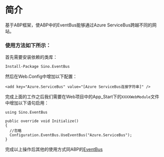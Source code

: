 # 简介
基于ABP框架，使ABP中的EventBus能够通过Azure ServiceBus跨越不同的网站。

### 使用方法如下所示：
首先需要安装依赖的类库：
```
Install-Package Sino.EventBus
```
    

然后在Web.Config中增加以下配置：
```
<add key="Azure.ServiceBus" value="[Azure ServiceBus连接字符串]" />
```
    

完成上面的工作之后我们需要在Web项目中的App_Start下的`XXXXWebModule`文件中增加以下语句启用：
```
using Sino.EventBus

public override void Initialize()
{
  //忽略
  Configuration.EventBus.UseEventBus("Azure.ServiceBus");
}
```

完成以上操作后其他的使用方式同ABP的[EventBus]("教程" "http://www.aspnetboilerplate.com/Pages/Documents/EventBus-Domain-Events")
